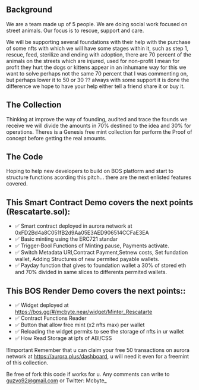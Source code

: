 ## Background

We are a team made up of 5 people. We are doing social work focused on street animals. Our focus is to rescue, support and care.

We will be supporting several foundations with their help with the purchase of some nfts with which we will have some stages within it, such as step 1, rescue, feed, sterilize and ending with adoption, there are 70 percent of the animals on the streets which are injured, used for non-profit I mean for profit they hurt the dogs or kittens appear in an inhumane way for this we want to solve perhaps not the same 70 percent that I was commenting on, but perhaps lower it to 50 or 30 ⁇ always with some support it is done the difference we hope to have your help either tell a friend share it or buy it.

## The Collection
Thinking at improve the way of founding, audited and trace the founds we receive we will divide the amounts in 70% destined to the idea and 30% for operations. Theres is a Genesis free mint collection for perform the Proof of concept before getting the real amounts.

## The Code
Hoping to help new developers to build on BOS platform and start to structure functions acording this pitch... there are the next enlisted features covered.

## This Smart Contract Demo covers the next points (Rescatarte.sol):
- ✅ Smart contract deployed in aurora network at 0xFD2Bd4a8C051fB2d9Aa05E3AED906514CCFaE3EA
- ✅ Basic minting using the ERC721 standar
- ✅ Trigger-Bool Functions of Minting pause, Payments activate. 
- ✅ Switch Metadata URI,Contract Payment,Setnew costs, Set fundation wallet, Adding Structures of new permited payable wallets.
- ✅ Payday function that gives to foundation wallet a 30% of stored eth and 70% divided in same slices to differents permited wallets.

## This BOS Render Demo covers the next points::
- ✅ Widget deployed at https://bos.gg/#/mcbyte.near/widget/Minter_Rescatarte
- ✅ Contract Functions Reader
- ✅ Button that allow free mint (x2 nfts max) per wallet
- ✅ Reloading the widget permits to see the storage of nfts in ur wallet
- ✅ How Read Storage at ipfs of ABI/CSS

!!Important
Remember that u can claim your free 50 transactions on aurora network at https://aurora.plus/dashboard, u will need it even for a freemint of this collection.

Be free of fork this code if works for u.
Any comments can write to guzvo92@gmail.com or Twitter: Mcbyte_

